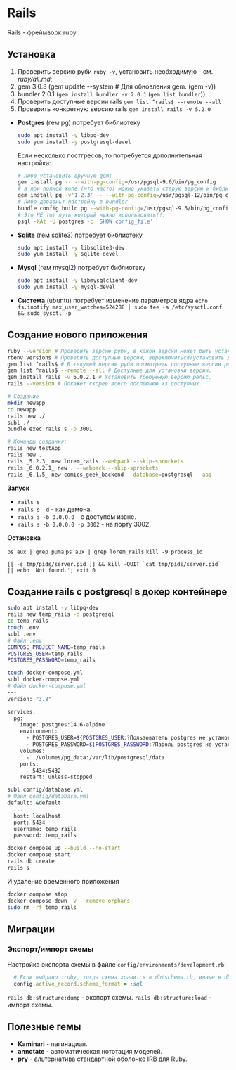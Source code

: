 # Rails

Rails - фреймворк ruby

## Установка

1. Проверить версию руби `ruby -v`, установить необходимую - см. _ruby/all.md_;
2. gem 3.0.3 (gem update --system # Для обновления gem. (gem -v))
3. bundler 2.0.1 (`gem install bundler -v 2.0.1` (`gem list bundler`))
4. Проверить доступные версии rails `gem list ^rails$ --remote --all`
5. Проверить конкретную версию rails `gem install rails -v 5.2.0`

* __Postgres__ (гем pg) потребует библиотеку
  ```bash
  sudo apt install -y libpq-dev
  sudo yum install -y postgresql-devel
  ```
  Если несколько постгресов, то потребуется дополнительная настройка:
  ```bash
  # Либо установить вручную gem:
  gem install pg -- --with-pg-config=/usr/pgsql-9.6/bin/pg_config
  # а при полной жопе (что часто) можно указать старую версию и библиотеки где:
  gem install pg -v'1.2.3' -- --with-pg-config=/usr/pgsql-12/bin/pg_config --with-pg-lib=/usr/pgsql-12/lib/
  # Либо добавиьт настройку в bundler
  bundle config build.pg --with-pg-config=/usr/pgsql-9.6/bin/pg_config
  # Это НЕ тот путь который нужно использовать!!:
  psql -XAt -U postgres -c 'SHOW config_file'
  ```
* __Sqlite__ (гем sqlite3) потребует библиотеку
  ```bash
  sudo apt install -y libsqlite3-dev
  sudo yum install -y sqlite-devel
  ```
* __Mysql__ (гем mysql2) потребует библиотеку
  ```bash
  sudo apt install -y libmysqlclient-dev
  sudo yum install -y mysql-devel
  ```
* __Система__ (ubuntu) потребует изменение параметров ядра `echo fs.inotify.max_user_watches=524288 | sudo tee -a /etc/sysctl.conf && sudo sysctl -p`


## Создание нового приложения

```sh
ruby --version # Проверить версию руби, в кажой версии может быть установлены свои версии рельс.
rbenv versions # Проверить доступные версии, вереключиться/установить другую см. ruby/all.md
gem list ^rails$ # В текущей версии руби посмотреть доступные версии рельс.
gem list ^rails$ --remote --all # Доступные для установки версии.
gem install rails -v 6.0.2.1 # Установить требуемую версию рельс.
rails --version # Покажет скорее всего послеюнюю из доступных.

# Создание
mkdir newapp
cd newapp
rails new ./
subl ./
bundle exec rails s -p 3001

# Команды создания:
rails new testApp
rails new .
rails _5.2.3_ new lorem_rails --webpack --skip-sprockets
rails _6.0.2.1_ new . --webpack --skip-sprockets
rails _6.1.5_ new comics_geek_backend --database=postgresql --api
```

__Запуск__

* `rails s`
* `rails s -d` - как демона.
* `rails s -b 0.0.0.0` - с доступом извне.
* `rails s -b 0.0.0.0 -p 3002` - на порту 3002.

__Остановка__

`ps aux | grep puma`
`ps aux | grep lorem_rails`
`kill -9 process_id`

```
[[ -s tmp/pids/server.pid ]] && kill -QUIT `cat tmp/pids/server.pid` || echo 'Not found.'; exit 0
```


## Создание rails с postgresql в докер контейнере

```sh
sudo apt install -y libpq-dev
rails new temp_rails -d postgresql
cd temp_rails
touch .env
subl .env
# Файл .env
COMPOSE_PROJECT_NAME=temp_rails
POSTGRES_USER=temp_rails
POSTGRES_PASSWORD=temp_rails

touch docker-compose.yml
subl docker-compose.yml
# Файл docker-compose.yml
---
version: "3.8"

services:
  pg:
    image: postgres:14.6-alpine
    environment:
      - POSTGRES_USER=${POSTGRES_USER:?Пользователь postgres не установлен, смотри файл .env}
      - POSTGRES_PASSWORD=${POSTGRES_PASSWORD:?Пароль postgres не установлен, смотри файл .env}
    volumes:
      - ./volumes/pg_data:/var/lib/postgresql/data
    ports:
      - 5434:5432
    restart: unless-stopped

subl config/database.yml
# Файл config/database.yml
default: &default
  ...
  host: localhost
  port: 5434
  username: temp_rails
  password: temp_rails

docker compose up --build --no-start
docker compose start
rails db:create
rails s
```

И удаление временного приложения

```sh
docker compose stop
docker compose down -v --remove-orphans
sudo rm -rf temp_rails
```


## Миграции

### Экспорт/импорт схемы

Настройка экспорта схемы в файле `config/environments/development.rb`:

```ruby
  # Если выбрано :ruby, тогда схема хранится в db/schema.rb, иначе в db/structure.sql
  config.active_record.schema_format = :sql
```

`rails db:structure:dump` - экспорт схемы.
`rails db:structure:load` - импорт схемы.


## Полезные гемы

* __Kaminari__ - пагинациая.
* __annotate__ - автоматическая нототация моделей.
* __pry__ - альтернатива стандартной оболочке IRB для Ruby.
